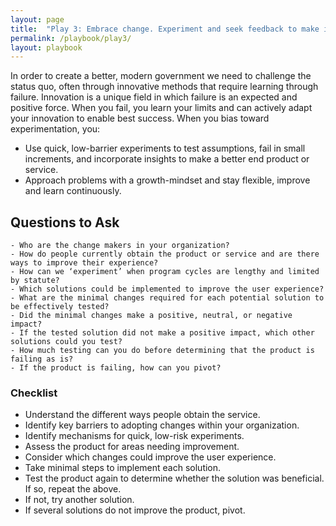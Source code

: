 ```yaml
---
layout: page
title:  "Play 3: Embrace change. Experiment and seek feedback to make incremental continous improvements and reduce risk."
permalink: /playbook/play3/
layout: playbook
---
```


<p class="usa-font-lead">In order to create a better, modern government we need to challenge the status quo, often through innovative methods that require learning through failure. Innovation is a unique field in which failure is an expected and positive force. When you fail, you learn your limits and can actively adapt your innovation to enable best success. When you bias toward experimentation, you:

  - Use quick, low-barrier experiments to test assumptions, fail in small increments, and incorporate insights to make a better end product or service.
  - Approach problems with a growth-mindset and stay flexible, improve and learn continuously.</p>

<h2 id="section-heading-h2">Questions to Ask</h2>

    - Who are the change makers in your organization?
    - How do people currently obtain the product or service and are there ways to improve their experience?
    - How can we ‘experiment’ when program cycles are lengthy and limited by statute?
    - Which solutions could be implemented to improve the user experience?
    - What are the minimal changes required for each potential solution to be effectively tested?
    - Did the minimal changes make a positive, neutral, or negative impact?
    - If the tested solution did not make a positive impact, which other solutions could you test?
    - How much testing can you do before determining that the product is failing as is?
    - If the product is failing, how can you pivot?

### Checklist

  - Understand the different ways people obtain the service.
  - Identify key barriers to adopting changes within your organization.
  - Identify mechanisms for quick, low-risk experiments.
  - Assess the product for areas needing improvement.
  - Consider which changes could improve the user experience.
  - Take minimal steps to implement each solution.
  - Test the product again to determine whether the solution was beneficial. If so, repeat the above.
  - If not, try another solution.
  - If several solutions do not improve the product, pivot.
  </p>
</div>
</main>
